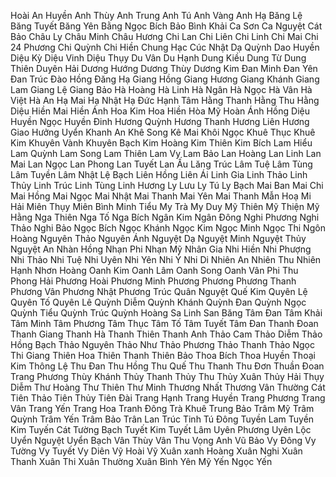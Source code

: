 Hoài An
Huyền Anh
Thùy Anh
Trung Anh
Tú Anh
Vàng Anh
Hạ Băng
Lệ Băng
Tuyết Băng
Yên Bằng
Ngọc Bích
Bảo Bình
Khải Ca
Sơn Ca
Nguyệt Cát
Bảo Châu
Ly Châu
Minh Châu
Hương Chi
Lan Chi
Liên Chi
Linh Chi
Mai Chi
24 Phương Chi
Quỳnh Chi
Hiền Chung
Hạc Cúc
Nhật Dạ
Quỳnh Dao
Huyền Diệu
Kỳ Diệu
Vinh Diệu
Thụy Du
Vân Du
Hạnh Dung
Kiều Dung
Từ Dung
Thiên Duyên
Hải Dương
Hướng Dương
Thùy Dương
Kim Đan
Minh Đan
Yên Đan
Trúc Đào
Hồng Đăng
Hạ Giang
Hồng Giang
Hương Giang
Khánh Giang
Lam Giang
Lệ Giang
Bảo Hà
Hoàng Hà
Linh Hà
Ngân Hà
Ngọc Hà
Vân Hà
Việt Hà
An Hạ
Mai Hạ
Nhật Hạ
Đức Hạnh
Tâm Hằng
Thanh Hằng
Thu Hằng
Diệu Hiền
Mai Hiền
Ánh Hoa
Kim Hoa
Hiền Hòa
Mỹ Hoàn
Ánh Hồng
Diệu Huyền
Ngọc Huyền
Đinh Hương
Quỳnh Hương
Thanh Hương
Liên Hương
Giao Hưởng
Uyển Khanh
An Khê
Song Kê
Mai Khôi
Ngọc Khuê
Thục Khuê
Kim Khuyên
Vành Khuyên
Bạch Kim
Hoàng Kim
Thiên Kim
Bích Lam
Hiểu Lam
Quỳnh Lam
Song Lam
Thiên Lam
Vy Lam
Bảo Lan
Hoàng Lan
Linh Lan
Mai Lan
Ngọc Lan
Phong Lan
Tuyết Lan
Ấu Lăng
Trúc Lâm
Tuệ Lâm
Tùng Lâm
Tuyền Lâm
Nhật Lệ
Bạch Liên
Hồng Liên
Ái Linh
Gia Linh
Thảo Linh
Thủy Linh
Trúc Linh
Tùng Linh
Hương Ly
Lưu Ly
Tú Ly
Bạch Mai
Ban Mai
Chi Mai
Hồng Mai
Ngọc Mai
Nhật Mai
Thanh Mai
Yên Mai
Thanh Mẫn
Hoạ Mi
Hải Miên
Thụy Miên
Bình Minh
Tiểu My
Trà My
Duy Mỹ
Thiên Mỹ
Thiện Mỹ
Hằng Nga
Thiên Nga
Tố Nga
Bích Ngân
Kim Ngân
Đông Nghi
Phương Nghi
Thảo Nghi
Bảo Ngọc
Bích Ngọc
Khánh Ngọc
Kim Ngọc
Minh Ngọc
Thi Ngôn
Hoàng Nguyên
Thảo Nguyên
Ánh Nguyệt
Dạ Nguyệt
Minh Nguyệt
Thủy Nguyệt
An Nhàn
Hồng Nhạn
Phi Nhạn
Mỹ Nhân
Gia Nhi
Hiền Nhi
Phượng Nhi
Thảo Nhi
Tuệ Nhi
Uyên Nhi
Yên Nhi
Ý Nhi
Di Nhiên
An Nhiên
Thu Nhiên
Hạnh Nhơn
Hoàng Oanh
Kim Oanh
Lâm Oanh
Song Oanh
Vân Phi
Thu Phong
Hải Phương
Hoài Phương
Minh Phương
Phương Phương
Thanh Phương
Vân Phương
Nhật Phương
Trúc Quân
Nguyệt Quế
Kim Quyên
Lệ Quyên
Tố Quyên
Lê Quỳnh
Diễm Quỳnh
Khánh Quỳnh
Đan Quỳnh
Ngọc Quỳnh
Tiểu Quỳnh
Trúc Quỳnh
Hoàng Sa
Linh San
Băng Tâm
Đan Tâm
Khải Tâm
Minh Tâm
Phương Tâm
Thục Tâm
Tố Tâm
Tuyết Tâm
Đan Thanh
Đoan Thanh
Giang Thanh
Hà Thanh
Thiên Thanh
Anh Thảo
Cam Thảo
Diễm Thảo
Hồng Bạch Thảo
Nguyên Thảo
Như Thảo
Phương Thảo
Thanh Thảo
Ngọc Thi
Giang Thiên
Hoa Thiên
Thanh Thiên
Bảo Thoa
Bích Thoa
Huyền Thoại
Kim Thông
Lệ Thu
Đan Thu
Hồng Thu
Quế Thu
Thanh Thu
Đơn Thuần
Đoan Trang
Phương Thùy
Khánh Thủy
Thanh Thủy
Thu Thủy
Xuân Thủy
Hải Thụy
Diễm Thư
Hoàng Thư
Thiên Thư
Minh Thương
Nhất Thương
Vân Thường
Cát Tiên
Thảo Tiên
Thủy Tiên
Đài Trang
Hạnh Trang
Huyền Trang
Phương Trang
Vân Trang
Yến Trang
Hoa Tranh
Đông Trà
Khuê Trung
Bảo Trâm
Mỹ Trâm
Quỳnh Trâm
Yến Trâm
Bảo Trân
Lan Trúc
Tinh Tú
Đông Tuyền
Lam Tuyền
Kim Tuyến
Cát Tường
Bạch Tuyết
Kim Tuyết
Lâm Uyên
Phương Uyên
Lộc Uyển
Nguyệt Uyển
Bạch Vân
Thùy Vân
Thu Vọng
Anh Vũ
Bảo Vy
Đông Vy
Tường Vy
Tuyết Vy
Diên Vỹ
Hoài Vỹ
Xuân xanh
Hoàng Xuân
Nghi Xuân
Thanh Xuân
Thi Xuân
Thường Xuân
Bình Yên
Mỹ Yến
Ngọc Yến
